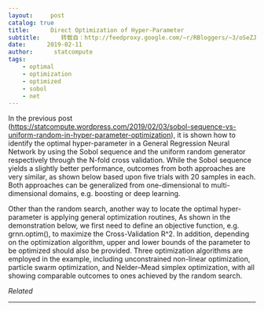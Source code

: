 ```yaml
---
layout:     post
catalog: true
title:      Direct Optimization of Hyper-Parameter
subtitle:      转载自：http://feedproxy.google.com/~r/RBloggers/~3/oSeZJqSVOtM/
date:      2019-02-11
author:      statcompute
tags:
    - optimal
    - optimization
    - optimized
    - sobol
    - net
---
```






In the previous post (https://statcompute.wordpress.com/2019/02/03/sobol-sequence-vs-uniform-random-in-hyper-parameter-optimization), it is shown how to identify the optimal hyper-parameter in a General Regression Neural Network by using the Sobol sequence and the uniform random generator respectively through the N-fold cross validation. While the Sobol sequence yields a slightly better performance, outcomes from both approaches are very similar, as shown below based upon five trials with 20 samples in each. Both approaches can be generalized from one-dimensional to multi-dimensional domains, e.g. boosting or deep learning. 

Other than the random search, another way to locate the optimal hyper-parameter is applying general optimization routines, As shown in the demonstration below, we first need to define an objective function, e.g. grnn.optim(), to maximize the Cross-Validation R^2. In addition, depending on the optimization algorithm, upper and lower bounds of the parameter to be optimized should also be provided. Three optimization algorithms are employed in the example, including unconstrained non-linear optimization, particle swarm optimization, and Nelder–Mead simplex optimization, with all showing comparable outcomes to ones achieved by the random search. 




*Related*








---
